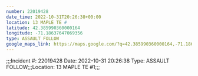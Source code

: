 ```yaml
---
number: 22019428
date_time: 2022-10-31T20:26:38+00:00
location: 13 MAPLE TE #
latitude: 42.385990360000164
longitude: -71.18637647069356
type: ASSAULT FOLLOW
google_maps_link: https://maps.google.com/?q=42.385990360000164,-71.18637647069356
---
```


;;;Incident #: 22019428   Date: 2022-10-31 20:26:38   Type: ASSAULT FOLLOW;;;Location: 13 MAPLE TE #1;;;
